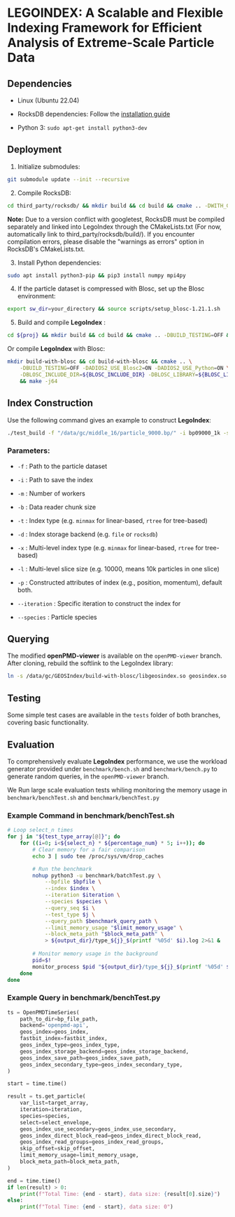 # LEGOINDEX: A Scalable and Flexible Indexing Framework for Efficient Analysis of Extreme-Scale Particle Data

## Dependencies
- Linux (Ubuntu 22.04)
 
- RocksDB dependencies: Follow the [installation guide](https://github.com/facebook/rocksdb/blob/main/INSTALL.md)
 
- Python 3: `sudo apt-get install python3-dev`

## Deployment
1. Initialize submodules:


```bash
git submodule update --init --recursive
```
 
2. Compile RocksDB:


```bash
cd third_party/rocksdb/ && mkdir build && cd build && cmake .. -DWITH_GFLAGS=0 && make -j64
```
**Note:** Due to a version conflict with googletest, RocksDB must be compiled separately and linked into LegoIndex through the CMakeLists.txt (For now, automatically link to third_party/rocksdb/build/). If you encounter compilation errors, please disable the "warnings as errors" option in RocksDB's CMakeLists.txt.
 
3. Install Python dependencies:


```bash
sudo apt install python3-pip && pip3 install numpy mpi4py
```
 
4. If the particle dataset is compressed with Blosc, set up the Blosc environment:


```bash
export sw_dir=your_directory && source scripts/setup_blosc-1.21.1.sh
```
 
5. Build and compile **LegoIndex** :

```bash
cd ${proj} && mkdir build && cd build && cmake .. -DBUILD_TESTING=OFF && make -j64
```
Or compile **LegoIndex**  with Blosc:

```bash
mkdir build-with-blosc && cd build-with-blosc && cmake .. \
    -DBUILD_TESTING=OFF -DADIOS2_USE_Blosc2=ON -DADIOS2_USE_Python=ON \
    -DBLOSC_INCLUDE_DIR=${BLOSC_INCLUDE_DIR} -DBLOSC_LIBRARY=${BLOSC_LIBRARY} \
    && make -j64
```
## Index Construction
Use the following command gives an example to construct **LegoIndex**:


```bash
./test_build -f "/data/gc/middle_16/particle_9000.bp/" -i bp09000_1k -s "hydrogen" -t minmax --iteration 9000 -m 16 -b 100 -x minmax -l 1000 -d rocksdb
```

### Parameters: 
 
- `-f` : Path to the particle dataset
 
- `-i` : Path to save the index
 
- `-m` : Number of workers
 
- `-b` : Data reader chunk size
 
- `-t` : Index type (e.g. `minmax` for linear-based, `rtree` for tree-based)
 
- `-d` : Index storage backend (e.g. `file` or `rocksdb`)
 
- `-x` : Multi-level index type (e.g. `minmax` for linear-based, `rtree` for tree-based)
 
- `-l` : Multi-level slice size (e.g. 10000, means 10k particles in one slice)
 
- `-p` : Constructed attributes of index (e.g., position, momentum), default both.
 
- `--iteration` : Specific iteration to construct the index for
 
- `--species` : Particle species


## Querying

The modified **openPMD-viewer**  is available on the `openPMD-viewer` branch. After cloning, rebuild the softlink to the LegoIndex library:

```bash
ln -s /data/gc/GEOSIndex/build-with-blosc/libgeosindex.so geosindex.so
```
## Testing 

Some simple test cases are available in the `tests` folder of both branches, covering basic functionality.

## Evaluation

To comprehensively evaluate **LegoIndex** performance, we use the workload generator provided under `benchmark/bench.sh` and `benchmark/bench.py` to generate random queries, in the `openPMD-viewer` branch.


We Run large scale evaluation tests whiling monitoring the memory usage in `benchmark/benchTest.sh` and `benchmark/benchTest.py`

### Example Command in benchmark/benchTest.sh


```bash
# Loop select_n times
for j in "${test_type_array[@]}"; do
    for ((i=0; i<${select_n} * ${percentage_num} * 5; i++)); do
        # Clear memory for a fair comparison
        echo 3 | sudo tee /proc/sys/vm/drop_caches

        # Run the benchmark
        nohup python3 -u benchmark/batchTest.py \
            --bpfile $bpfile \
            --index $index \
            --iteration $iteration \
            --species $species \
            --query_seq $i \
            --test_type $j \
            --query_path $benchmark_query_path \
            --limit_memory_usage "$limit_memory_usage" \
            --block_meta_path "$block_meta_path" \
            > ${output_dir}/type_${j}_$(printf '%05d' $i).log 2>&1 &
        
        # Monitor memory usage in the background
        pid=$!
        monitor_process $pid "${output_dir}/type_${j}_$(printf '%05d' $i).memlog"
    done
done
```

### Example Query in benchmark/benchTest.py


```python
ts = OpenPMDTimeSeries(
    path_to_dir=bp_file_path,
    backend='openpmd-api',
    geos_index=geos_index,
    fastbit_index=fastbit_index,
    geos_index_type=geos_index_type,
    geos_index_storage_backend=geos_index_storage_backend,
    geos_index_save_path=geos_index_save_path,
    geos_index_secondary_type=geos_index_secondary_type,
)

start = time.time()

result = ts.get_particle(
    var_list=target_array,
    iteration=iteration,
    species=species,
    select=select_envelope,
    geos_index_use_secondary=geos_index_use_secondary,
    geos_index_direct_block_read=geos_index_direct_block_read,
    geos_index_read_groups=geos_index_read_groups,
    skip_offset=skip_offset,
    limit_memory_usage=limit_memory_usage,
    block_meta_path=block_meta_path,
)

end = time.time()
if len(result) > 0:
    print(f"Total Time: {end - start}, data size: {result[0].size}")
else:
    print(f"Total Time: {end - start}, data size: 0")
```
